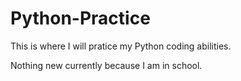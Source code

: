 # Python-Practice

This is where I will pratice my Python coding abilities.

Nothing new currently because I am in school.
